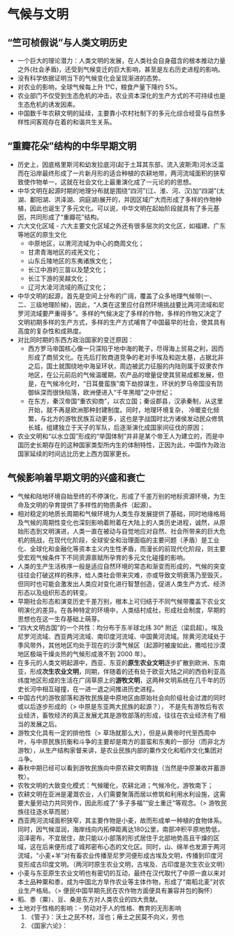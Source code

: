 # 气候与文明

## “竺可桢假说”与人类文明历史
* 一个巨大的理论潜力：人类文明的发展，在人类社会自身蕴含的根本推动力量之外(社会矛盾)，还受到气候变迁的巨大影响，甚至是左右历史进程的影响。
* 没有科学依据证明当下的气候变化会呈现渐进的态势。
* 对农业的影响，全球气候每上升 1°C，粮食产量下降约 5%。
* 农业部门不仅受到生态危机的冲击，农业资本深化的生产方式的不可持续也是生态危机的诱发因素。
* 中国数千年农耕文明的延续，主要靠小农村社制下的多元化综合经营与自然多样性间客观存在着的和谐共生关系。

## “重瓣花朵”结构的中华早期文明
* 历史上，因底格里斯河和幼发拉底河(起于土耳其东部，流入波斯湾)河水泛滥而在沿岸最终形成了一片新月形的适合种植的农耕地带，两河流域面积的狭窄致使作物单一，这就在社会文化上最重演化成了一元论的的思想。
* 中华文明在起源时期的地理分布就是围绕“四河”(江、淮、河、汉)加“四湖”(太湖、鄱阳湖、洪泽湖、洞庭湖)展开的，并因区域广大而形成了多样的作物种植，因此也诞生了多元文化。可以说，中华文明在起始阶段就具有了多元基因，共同形成了“重瓣花”结构。
* 六大文化区域 - 六大主要文化区域之外还有很多层次的文化区，如福建、广东等地区的原生文化
    * 中原地区，以渭河流域为中心的商周文化；
    * 甘肃青海地区的戎羌文化；
    * 山东丘陵地区的东夷诸族文化；
    * 长江中游的三苗以及楚文化；
    * 长江下游的吴越文化；
    * 辽河大凌河流域的燕辽文化；
* 中华文明的起源，首先是空间上分布的广阔，覆盖了众多地理气候带(一、二、三级地理阶梯)，因此，“人类在这里应付自然环境挑战要比两河流域和尼罗河流域要严重得多”。多样的气候决定了多样的作物，多样的作物又决定了文明初期多样的生产方式，多样的生产方式哺育了中国最早的社会，使其具有高度的复杂性和成熟度。
* 对比同时期的东西方政治国家的变迁原因：
    * 西方罗马帝国核心像一只深陷于地中海的靴子，尽得海上贸易之利，因而形成了商贸文化。在先后打败商道竞争的老对手埃及和迦太基，占据北非之后，国土就围绕地中海呈环状，周边被武力征服的内陆则属于奴隶农作地区，在公元前后的气候温暖期，农产品的增量促使其贸易成都发展，但是，在气候冷化时，“日耳曼蛮族”南下劫掠谋生，环状的罗马帝国没有防御纵深而很快陷落，欧洲便进入“千年黑暗”之中世纪；
    * 在东方，秦汉帝国“重农抑商”，以农立国；秦设郡县，汉承秦制，从这里开始，就不再是欧洲那种封建制度。同时，地理环境复杂， 冷暖变化频繁，与北方的游牧民族互动更多，这也是字战国时北方诸侯发动民众修筑长城，组建独立于天子的军队，后逐渐演化成国家间征伐的原因；
* 农业文明和“以水立国”形成的“举国体制”并非是某个帝王人为建立的，而是中国历史长期存在的这种国家类型所内生的体制特性，正因为此，中国作为政治国家延续的时间远比历史上西方国家更长。

## 气候影响着早期文明的兴盛和衰亡
* 气候和陆地环境自始至终的不停演化，形成了千差万别的地标资源环境，为生命及文明的孕育提供了多样性的物质条件（起源）。
* 相对稳定的地质长周期和气候环境为人类生存发展提供了基础，同时地缘格局及气候的周期性变化也深刻影响着附着在大陆上的人类历史进程，诚然，从原始形态到文明演进，人类一直在被动与自觉地应对自然、社会所带来的巨大危机的挑战，在现代化阶段，全球安全和治理面临的主要问题（矛盾）是工业化、全球化和金融化等资本主义内生性矛盾，而漫长的前现代化阶段，则主要受宏观气候条件下不同资源禀赋所孕育的多元文化碰撞的影响。
* 人类的生产生活秩序一般是适应自然环境的常态和渐变而形成的，气候的突变往往会打破这样的秩序，给人类社会带来灾难，亦或导致文明衰落乃至毁灭，但同时也可能会激发出人类应对变化进行智慧创造，促进人类生产方式、经济形态以及组织形态的转变。
* 早期社会形态和演变历史千差万别，根本上可归结于不同气候带覆盖下农业文明演化的差异。在各种特定的环境中，人类结村成社，形成社会制度，早期的思想也在这一生存基础上萌芽。
* “四大文明古国”的一个共性：均分布于东半球北纬 30° 附近（梁启超）。埃及尼罗河流域、西亚两河流域、南印度河流域、中国黄河流域。除黄河流域处于季风带外，其他地区均处于现在的沙漠气候区（起源时被废如此，撒哈拉沙漠地区极端干燥炎热的气候形成液不到 2000 年）。
* 在多元的人类文明起源中，西亚、东亚的**原生农业文明**逐步扩散到欧洲、东南亚，形成**次生农业文明**，同期，伴随着的还有处于欧亚大陆之间的西伯利亚高纬度地区形成的生活在广阔草原上的**游牧文明**，这两种文明系统在几千年的历史长河中相互碰撞，在一进一退之间推进历史进程。
* 中国古代的游牧部落和游牧民族是中原地区由原始社会向阶级社会过渡的同时或以后逐步形成的（> 中原是东亚两大民族的起源？）， 不是先有游牧后有农业经济，畜牧经济的真正发展尤其是游牧部落的形成，往往在农业经济有了相当的发展之后。
* 游牧文化具有一定的排他性（> 草场就那么大），但是从黄帝时代至西周中叶，与中原民族抗衡和斗争的主要却是南方的苗蛮和东夷的一部分（而非北方游牧），从生产结构家督来讲，是农业民族内部的粟作文化和稻作文化集团对斗争。
* 春秋中期已经可以看到游牧民族向中原农耕文明靠拢（当然是中原兼收并蓄游牧）。
* 农牧文明的大致变化模式：气候暖化，农耕北进；气候冷化，游牧南下；
* 农耕文明在亚洲是灌溉农业，人们需要聚落而居以修筑和利用水利设施，这需要大量劳动力共同劳作，因此形成了“多子多福”“安土重迁”等观念。（> 游牧民族往往逐水草而居）
* 西亚两河流域面积狭窄，其主要作物是小麦，故而形成单一种植的食物体系。同时，因气候湿润，海岸线向内拓伸距离达180公里，南部冲积平原地势低，沼泽密布，不宜居住，故只能以小部落的形式居住于北部地势高且干燥的区域，这在后来便形成了城邦密布心态的文化区。同时，山、绵羊也发源于两河流域，“小麦+羊”对有畜农业传播至尼罗河便形成古埃及文明，传播到印度河变形成古印度文明。（两河时原生农业文明，古埃及、古印度是次生农业文明）
* 小麦与东亚原生农业文明也有密切的互动，最终在汉代取代了中原一直以来对本土品种粟和黍，成为中国北方旱作农业等主体作物，形成了“南稻北麦”对农业生产格局。（> 便民中国早期先民在农作物方面便具有兼容并包的胸怀）
* 稻、黍（粟）、豆、桑是东方对人类农业的四大贡献。
* 土地对于性格的影响：- 劳动对于人的性格、教育的无形影响
    1. 《管子》：沃土之民不材，淫也；瘠土之民莫不向义，劳也
    2. 《国家六论》： 
